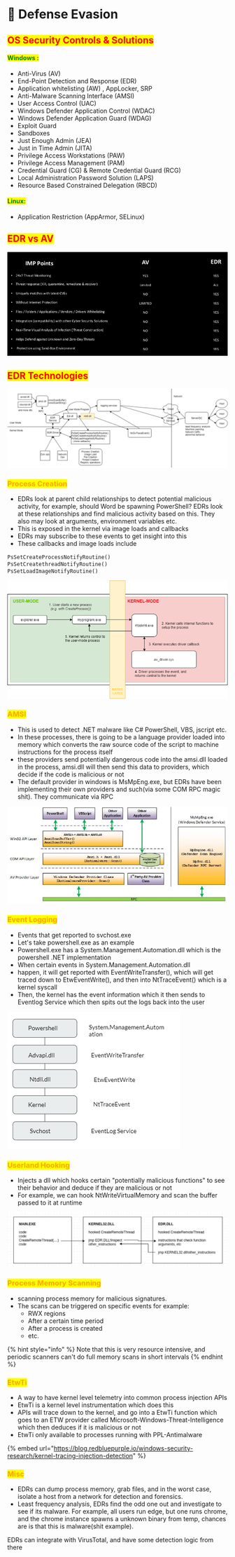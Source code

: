 # 🔴 Defense Evasion

## <mark style="color:red;">OS Security Controls & Solutions</mark>

#### <mark style="color:green;">Windows :</mark>

* Anti-Virus (AV)
* End-Point Detection and Response (EDR)
* Application whitelisting (AW) , AppLocker, SRP
* Anti-Malware Scanning Interface (AMSI)
* User Access Control (UAC)
* Windows Defender Application Control (WDAC)
* Windows Defender Application Guard (WDAG)
* Exploit Guard
* Sandboxes
* Just Enough Admin (JEA)
* Just in Time Admin (JITA)
* Privilege Access Workstations (PAW)
* Privilege Access Management (PAM)
* Credential Guard (CG) & Remote Credential Guard (RCG)
* Local Administration Password Solution (LAPS)
* Resource Based Constrained Delegation (RBCD)

#### <mark style="color:green;">Linux:</mark>

* Application Restriction (AppArmor, SELinux)

## <mark style="color:red;">EDR vs AV</mark>

![](<../../.gitbook/assets/image (12).png>)

## <mark style="color:red;">EDR Technologies</mark>

![](<../../.gitbook/assets/image (51).png>)

### <mark style="color:orange;">Process Creation</mark>

* EDRs look at parent child relationships to detect potential malicious activity, for example, should Word be spawning PowerShell? EDRs look at these relationships and find malicious activity based on this. They also may look at arguments, environment variables etc.
* This is exposed in the kernel via image loads and callbacks
* EDRs may subscribe to these events to get insight into this
* These callbacks and image loads include

```
PsSetCreateProcessNotifyRoutine()
PsSetCreatethreadNotifyRoutine()
PsSetLoadImageNotifyRoutine()
```

![](<../../.gitbook/assets/image (7).png>)

### <mark style="color:orange;">AMSI</mark>

* This is used to detect .NET malware like C# PowerShell, VBS, jscript etc.
* In these processes, there is going to be a language provider loaded into memory which converts the raw source code of the script to machine instructions for the process itself
* these providers send potentially dangerous code into the amsi.dll loaded in the process, amsi.dll will then send this data to providers, which decide if the code is malicious or not
* The default provider in windows is MsMpEng.exe, but EDRs have been implementing their own providers and such(via some COM RPC magic shit). They communicate via RPC

![](<../../.gitbook/assets/image (31).png>)

### <mark style="color:orange;">Event Logging</mark>

* Events that get reported to svchost.exe
* Let's take powershell.exe as an example
* Powershell.exe has a System.Management.Automation.dll which is the powershell .NET implementation
* When certain events in System.Management.Automation.dll
* happen, it will get reported with EventWriteTransfer(), which will get traced down to EtwEventWrite(), and then into NtTraceEvent() which is a kernel syscall
* Then, the kernel has the event information which it then sends to Eventlog Service which then spits out the logs back into the user

![](<../../.gitbook/assets/image (18).png>)

### <mark style="color:orange;">Userland Hooking</mark>

* Injects a dll which hooks certain "potentially malicious functions" to see their behavior and deduce if they are malicious or not
* For example, we can hook NtWriteVirtualMemory and scan the buffer passed to it at runtime

![](<../../.gitbook/assets/image (42).png>)

### <mark style="color:orange;">Process Memory Scanning</mark>

* scanning process memory for malicious signatures.
* The scans can be triggered on specific events for example:
  * RWX regions
  * After a certain time period
  * After a process is created
  * etc.

{% hint style="info" %}
Note that this is very resource intensive, and periodic scanners can't do full memory scans in short intervals
{% endhint %}

### <mark style="color:orange;">EtwTi</mark>

* A way to have kernel level telemetry into common process injection APIs
* EtwTi is a kernel level instrumentation which does this
* APIs will trace down to the kernel, and go into a EtwTi function which goes to an ETW provider called Microsoft-Windows-Threat-Intelligence which then deduces if it is malicious or not
* EtwTi only available to processes running with PPL-Antimalware

{% embed url="https://blog.redbluepurple.io/windows-security-research/kernel-tracing-injection-detection" %}

### <mark style="color:orange;">Misc</mark>

* EDRs can dump process memory, grab files, and in the worst case, isolate a host from a network for detection and forensics.
* Least frequency analysis, EDRs find the odd one out and investigate to see if its malware. For example, all users run edge, but one runs chrome, and the chrome instance spawns a unknown binary from temp, chances are is that this is malware(shit example).

EDRs can integrate with VirusTotal, and have some detection logic from there
